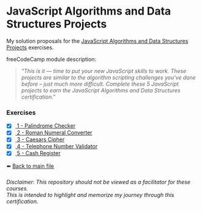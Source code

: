 # JavaScript Algorithms and Data Structures Projects

My solution proposals for
the [JavaScript Algorithms and Data Structures Projects](https://www.freecodecamp.org/learn/javascript-algorithms-and-data-structures/#javascript-algorithms-and-data-structures-projects)
exercises.

freeCodeCamp module description:
> *"This is it — time to put your new JavaScript skills to work. These projects are similar to the algorithm scripting challenges you've done before – just much more difficult. Complete these 5 JavaScript projects to earn the JavaScript Algorithms and Data Structures certification."*

### Exercises

- [X] [ 1 - Palindrome Checker](1-palindrome-checker.js)
- [X] [ 2 - Roman Numeral Converter](2-roman-numeral-converter.js)
- [X] [ 3 - Caesars Cipher](3-caesars-cipher.js)
- [X] [ 4 - Telephone Number Validator](4-telephone-number-validator.js)
- [X] [ 5 - Cash Register](5-cash-register.js)

⬅️ [Back to main file](../README.md)

###### Disclaimer: This repository should not be viewed as a facilitator for these courses. <br> This is intended to highlight and memorize my journey through this certification.